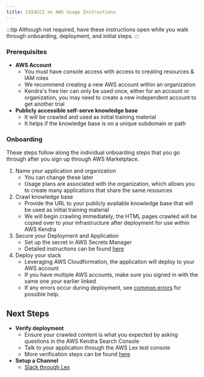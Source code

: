 ```yaml
---
title: CSS4CCI on AWS Usage Instructions
---
```


:::tip
Although not required, have these instructions open while you walk through onboarding, deployment, and initial steps.
:::

### Prerequisites

- **AWS Account**
  - You must have console access with access to creating resources & IAM roles
  - We recommend creating a new AWS account within an organization
  - Kendra's free tier can only be used once, either for an account or organization, you may need to create a new independent account to get another trial
- **Publicly accessible self-serve knowledge base**
  - It will be crawled and used as initial training material
  - It helps if the knowledge base is on a unique subdomain or path

### Onboarding

These steps follow along the individual onboarding steps that you go through after you sign up through AWS Marketplace.

1. Name your application and organization
   - You can change these later
   - Usage plans are associated with the organization, which allows you to create many applications that share the same resources
2. Crawl knowledge base
   - Provide the URL to your publicly available knowledge base that will be used as initial training material
   - We will begin crawling immediately, the HTML pages crawled will be copied over to your infrastructure after deployment for use within AWS Kendra
3. Secure your Deployment and Application
   - Set up the secret in AWS Secrets Manager
   - Detailed instructions can be found [here](secrets-manager-setup)
4. Deploy your stack
   - Leveraging AWS Cloudformation, the application will deploy to your AWS account
   - If you have multiple AWS accounts, make sure you signed in with the same one your earlier linked
   - If any errors occur during deployment, see [common errors](common-errors-in-stack-deployment) for possible help.

## Next Steps

- **Verify deployment**
  - Ensure your crawled content is what you expected by asking questions in the AWS Kendra Search Console
  - Talk to your application through the AWS Lex test console
  - More verification steps can be found [here](verify-deployment)
- **Setup a Channel**
  - [Slack through Lex](../../channels/slack-through-lex)
